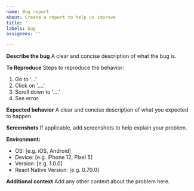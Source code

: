 ```yaml
---
name: Bug report
about: Create a report to help us improve
title: ''
labels: bug
assignees: ''

---
```


**Describe the bug**
A clear and concise description of what the bug is.

**To Reproduce**
Steps to reproduce the behavior:
1. Go to '...'
2. Click on '....'
3. Scroll down to '....'
4. See error

**Expected behavior**
A clear and concise description of what you expected to happen.

**Screenshots**
If applicable, add screenshots to help explain your problem.

**Environment:**
 - OS: [e.g. iOS, Android]
 - Device: [e.g. iPhone 12, Pixel 5]
 - Version: [e.g. 1.0.0]
 - React Native Version: [e.g. 0.70.0]

**Additional context**
Add any other context about the problem here. 